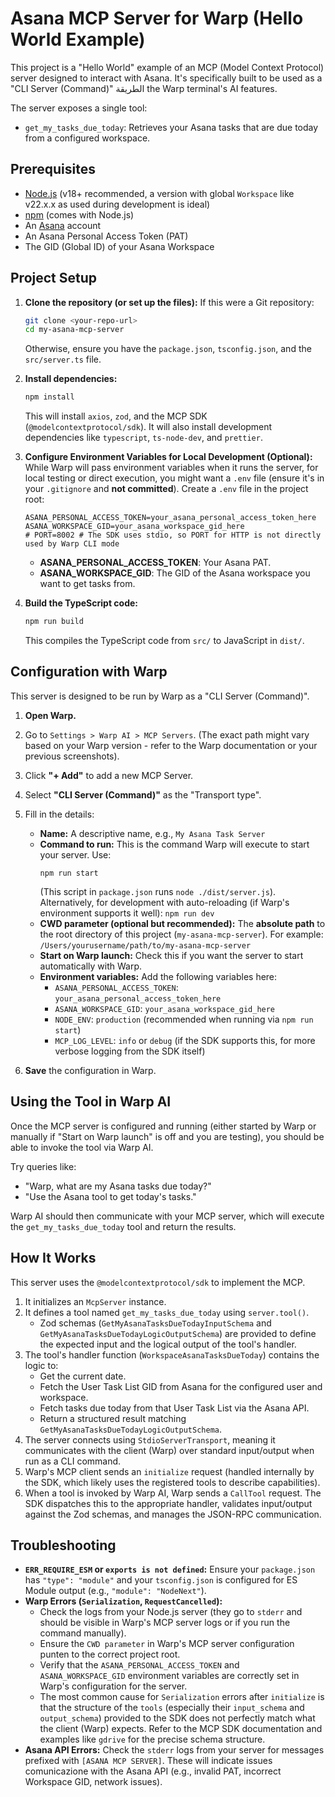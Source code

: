 # Asana MCP Server for Warp (Hello World Example)

This project is a "Hello World" example of an MCP (Model Context Protocol) server designed to interact with Asana. It's specifically built to be used as a "CLI Server (Command)" الطريقة the Warp terminal's AI features.

The server exposes a single tool:
* `get_my_tasks_due_today`: Retrieves your Asana tasks that are due today from a configured workspace.

## Prerequisites

* [Node.js](https://nodejs.org/) (v18+ recommended, a version with global `Workspace` like v22.x.x as used during development is ideal)
* [npm](https://www.npmjs.com/) (comes with Node.js)
* An [Asana](https://asana.com/) account
* An Asana Personal Access Token (PAT)
* The GID (Global ID) of your Asana Workspace

## Project Setup

1.  **Clone the repository (or set up the files):**
    If this were a Git repository:
    ```bash
    git clone <your-repo-url>
    cd my-asana-mcp-server
    ```
    Otherwise, ensure you have the `package.json`, `tsconfig.json`, and the `src/server.ts` file.

2.  **Install dependencies:**
    ```bash
    npm install
    ```
    This will install `axios`, `zod`, and the MCP SDK (`@modelcontextprotocol/sdk`). It will also install development dependencies like `typescript`, `ts-node-dev`, and `prettier`.

3.  **Configure Environment Variables for Local Development (Optional):**
    While Warp will pass environment variables when it runs the server, for local testing or direct execution, you might want a `.env` file (ensure it's in your `.gitignore` and **not committed**).
    Create a `.env` file in the project root:
    ```env
    ASANA_PERSONAL_ACCESS_TOKEN=your_asana_personal_access_token_here
    ASANA_WORKSPACE_GID=your_asana_workspace_gid_here
    # PORT=8002 # The SDK uses stdio, so PORT for HTTP is not directly used by Warp CLI mode
    ```
    * **ASANA_PERSONAL_ACCESS_TOKEN**: Your Asana PAT.
    * **ASANA_WORKSPACE_GID**: The GID of the Asana workspace you want to get tasks from.

4.  **Build the TypeScript code:**
    ```bash
    npm run build
    ```
    This compiles the TypeScript code from `src/` to JavaScript in `dist/`.

## Configuration with Warp

This server is designed to be run by Warp as a "CLI Server (Command)".

1.  **Open Warp.**
2.  Go to `Settings > Warp AI > MCP Servers`. (The exact path might vary based on your Warp version - refer to the Warp documentation or your previous screenshots).
3.  Click **"+ Add"** to add a new MCP Server.
4.  Select **"CLI Server (Command)"** as the "Transport type".
5.  Fill in the details:
    * **Name:** A descriptive name, e.g., `My Asana Task Server`
    * **Command to run:** This is the command Warp will execute to start your server. Use:
        ```
        npm run start
        ```
        (This script in `package.json` runs `node ./dist/server.js`).
        Alternatively, for development with auto-reloading (if Warp's environment supports it well): `npm run dev`
    * **CWD parameter (optional but recommended):** The **absolute path** to the root directory of this project (`my-asana-mcp-server`). For example:
        `/Users/yourusername/path/to/my-asana-mcp-server`
    * **Start on Warp launch:** Check this if you want the server to start automatically with Warp.
    * **Environment variables:** Add the following variables here:
        * `ASANA_PERSONAL_ACCESS_TOKEN`: `your_asana_personal_access_token_here`
        * `ASANA_WORKSPACE_GID`: `your_asana_workspace_gid_here`
        * `NODE_ENV`: `production` (recommended when running via `npm run start`)
        * `MCP_LOG_LEVEL`: `info` or `debug` (if the SDK supports this, for more verbose logging from the SDK itself)

6.  **Save** the configuration in Warp.

## Using the Tool in Warp AI

Once the MCP server is configured and running (either started by Warp or manually if "Start on Warp launch" is off and you are testing), you should be able to invoke the tool via Warp AI.

Try queries like:

* "Warp, what are my Asana tasks due today?"
* "Use the Asana tool to get today's tasks."

Warp AI should then communicate with your MCP server, which will execute the `get_my_tasks_due_today` tool and return the results.

## How It Works

This server uses the `@modelcontextprotocol/sdk` to implement the MCP.
1.  It initializes an `McpServer` instance.
2.  It defines a tool named `get_my_tasks_due_today` using `server.tool()`.
    * Zod schemas (`GetMyAsanaTasksDueTodayInputSchema` and `GetMyAsanaTasksDueTodayLogicOutputSchema`) are provided to define the expected input and the logical output of the tool's handler.
3.  The tool's handler function (`WorkspaceAsanaTasksDueToday`) contains the logic to:
    * Get the current date.
    * Fetch the User Task List GID from Asana for the configured user and workspace.
    * Fetch tasks due today from that User Task List via the Asana API.
    * Return a structured result matching `GetMyAsanaTasksDueTodayLogicOutputSchema`.
4.  The server connects using `StdioServerTransport`, meaning it communicates with the client (Warp) over standard input/output when run as a CLI command.
5.  Warp's MCP client sends an `initialize` request (handled internally by the SDK, which likely uses the registered tools to describe capabilities).
6.  When a tool is invoked by Warp AI, Warp sends a `CallTool` request. The SDK dispatches this to the appropriate handler, validates input/output against the Zod schemas, and manages the JSON-RPC communication.

## Troubleshooting

* **`ERR_REQUIRE_ESM` or `exports is not defined`:** Ensure your `package.json` has `"type": "module"` and your `tsconfig.json` is configured for ES Module output (e.g., `"module": "NodeNext"`).
* **Warp Errors (`Serialization`, `RequestCancelled`):**
    * Check the logs from your Node.js server (they go to `stderr` and should be visible in Warp's MCP server logs or if you run the command manually).
    * Ensure the `CWD parameter` in Warp's MCP server configuration punten to the correct project root.
    * Verify that the `ASANA_PERSONAL_ACCESS_TOKEN` and `ASANA_WORKSPACE_GID` environment variables are correctly set in Warp's configuration for the server.
    * The most common cause for `Serialization` errors after `initialize` is that the structure of the `tools` (especially their `input_schema` and `output_schema`) provided to the SDK does not perfectly match what the client (Warp) expects. Refer to the MCP SDK documentation and examples like `gdrive` for the precise schema structure.
* **Asana API Errors:** Check the `stderr` logs from your server for messages prefixed with `[ASANA MCP SERVER]`. These will indicate issues comunicazione with the Asana API (e.g., invalid PAT, incorrect Workspace GID, network issues).
